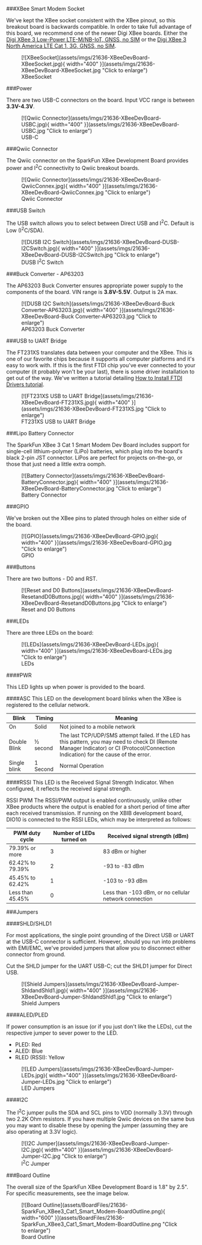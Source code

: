 ###XBee Smart Modem Socket

We've kept the XBee socket consistent with the XBee pinout, so this breakout board is backwards compatible. In order to take full advantage of this board, we recommend one of the newer Digi XBee boards. Either the [Digi XBee 3 Low-Power LTE-M/NB-IoT, GNSS, no SIM](https://www.sparkfun.com/products/22329) or the [Digi XBee 3 North America LTE Cat 1, 3G, GNSS, no SIM](https://www.sparkfun.com/products/22330). 


<figure markdown>
[![XBeeSocket](assets/imgs/21636-XBeeDevBoard-XBeeSocket.jpg){ width="400" }](assets/imgs/21636-XBeeDevBoard-XBeeSocket.jpg "Click to enlarge")
<figcaption markdown>XBeeSocket</figcaption>
</figure>

###Power

There are two USB-C connectors on the board. Input VCC range is between <b>3.3V-4.3V</b>. 


<figure markdown>
[![Qwiic Connector](assets/imgs/21636-XBeeDevBoard-USBC.jpg){ width="400" }](assets/imgs/21636-XBeeDevBoard-USBC.jpg "Click to enlarge")
<figcaption markdown>USB-C</figcaption>
</figure>



###Qwiic Connector

The Qwiic connector on the SparkFun XBee Development Board provides power and I<sup>2</sup>C connectivity to Qwiic breakout boards. 

<figure markdown>
[![Qwiic Connector](assets/imgs/21636-XBeeDevBoard-QwiicConnex.jpg){ width="400" }](assets/imgs/21636-XBeeDevBoard-QwiicConnex.jpg "Click to enlarge")
<figcaption markdown>Qwiic Connector</figcaption>
</figure>


###USB Switch

The USB switch allows you to select between Direct USB and I<sup>2</sup>C. Default is Low (I<sup>2</sup>C/SDA).

<figure markdown>
[![DUSB I2C Switch](assets/imgs/21636-XBeeDevBoard-DUSB-I2CSwitch.jpg){ width="400" }](assets/imgs/21636-XBeeDevBoard-DUSB-I2CSwitch.jpg "Click to enlarge")
<figcaption markdown>DUSB I<sup>2</sup>C Switch</figcaption>
</figure>

###Buck Converter - AP63203

The AP63203 Buck Converter ensures appropriate power supply to the components of the board. VIN range is <b>3.8V-5.5V</b>. Output is 2A max. 

<figure markdown>
[![DUSB I2C Switch](assets/imgs/21636-XBeeDevBoard-Buck Converter-AP63203.jpg){ width="400" }](assets/imgs/21636-XBeeDevBoard-Buck Converter-AP63203.jpg "Click to enlarge")
<figcaption markdown>AP63203 Buck Converter</figcaption>
</figure>


###USB to UART Bridge

The FT231XS translates data between your computer and the XBee. This is one of our favorite chips because it supports all computer platforms and it's easy to work with. If this is the first FTDI chip you've ever connected to your computer (it probably won't be your last), there is some driver installation to get out of the way. We've written a tutorial detailing [How to Install FTDI Drivers tutorial](tutorials/74).

<figure markdown>
[![FT231XS USB to UART Bridge](assets/imgs/21636-XBeeDevBoard-FT231XS.jpg){ width="400" }](assets/imgs/21636-XBeeDevBoard-FT231XS.jpg "Click to enlarge")
<figcaption markdown>FT231XS USB to UART Bridge</figcaption>
</figure>

###Lipo Battery Connector

The SparkFun XBee 3 Cat 1 Smart Modem Dev Board includes support for single-cell lithium-polymer (LiPo) batteries, which plug into the board's black 2-pin JST connector. LiPos are perfect for projects on-the-go, or those that just need a little extra oomph. 

<figure markdown>
[![Battery Connector](assets/imgs/21636-XBeeDevBoard-BatteryConnector.jpg){ width="400" }](assets/imgs/21636-XBeeDevBoard-BatteryConnector.jpg "Click to enlarge")
<figcaption markdown>Battery Connector</figcaption>
</figure>

###GPIO

We've broken out the XBee pins to plated through holes on either side of the board. 

<figure markdown>
[![GPIO](assets/imgs/21636-XBeeDevBoard-GPIO.jpg){ width="400" }](assets/imgs/21636-XBeeDevBoard-GPIO.jpg "Click to enlarge")
<figcaption markdown>GPIO</figcaption>
</figure>

###Buttons 

There are two buttons - D0 and RST. 

<figure markdown>
[![Reset and D0 Buttons](assets/imgs/21636-XBeeDevBoard-ResetandD0Buttons.jpg){ width="400" }](assets/imgs/21636-XBeeDevBoard-ResetandD0Buttons.jpg "Click to enlarge")
<figcaption markdown>Reset and D0 Buttons</figcaption>
</figure>

###LEDs

There are three LEDs on the board: 

<figure markdown>
[![LEDs](assets/imgs/21636-XBeeDevBoard-LEDs.jpg){ width="400" }](assets/imgs/21636-XBeeDevBoard-LEDs.jpg "Click to enlarge")
<figcaption markdown>LEDs</figcaption>
</figure>

####PWR

This LED lights up when power is provided to the board. 

####ASC
This LED on the development board blinks when the XBee is registered to the cellular network.

| Blink | Timing | Meaning |
| --- | --- | --------- |
| On | Solid | Not joined to a mobile network |
| Double Blink | ½ second | The last TCP/UDP/SMS attempt failed. If the LED has this pattern, you may need to check DI (Remote Manager Indicator) or CI (Protocol/Connection Indication) for the cause of the error. | 
| Single blink | 1 Second | Normal Operation |



####RSSI 
This LED is the Received Signal Strength Indicator. When configured, it reflects the received signal strength.

RSSI PWM
The RSSI/PWM output is enabled continuously, unlike other XBee products where the output is enabled for a short period of time after each received transmission. If running on the XBIB development board, DIO10 is connected to the RSSI LEDs, which may be interpreted as follows:

| PWM duty cycle | Number of LEDs turned on | Received signal strength (dBm) |
| --- | --- | --------- |
| 79.39% or more | 3 | 83 dBm or higher |
| 62.42% to 79.39% | 2 | -93 to -83 dBm |
| 45.45% to 62.42% | 1 | -103 to -93 dBm |
| Less than 45.45% | 0 | Less than -103 dBm, or no cellular network connection |


###Jumpers

####SHLD/SHLD1

For most applications, the single point grounding of the Direct USB or UART at the USB-C connector is sufficient. However, should you run into problems with EMI/EMC, we've provided jumpers that allow you to disconnect either connector from ground.

Cut the SHLD jumper for the UART USB-C; cut the SHLD1 jumper for Direct USB. 

<figure markdown>
[![Shield Jumpers](assets/imgs/21636-XBeeDevBoard-Jumper-ShldandShld1.jpg){ width="400" }](assets/imgs/21636-XBeeDevBoard-Jumper-ShldandShld1.jpg "Click to enlarge")
<figcaption markdown>Shield Jumpers</figcaption>
</figure>


####ALED/PLED

If power consumption is an issue (or if you just don't like the LEDs), cut the respective jumper to sever power to the LED. 

* PLED: Red
* ALED: Blue
* RLED (RSSI): Yellow

<figure markdown>
[![LED Jumpers](assets/imgs/21636-XBeeDevBoard-Jumper-LEDs.jpg){ width="400" }](assets/imgs/21636-XBeeDevBoard-Jumper-LEDs.jpg "Click to enlarge")
<figcaption markdown>LED Jumpers</figcaption>
</figure>

####I2C 

The I<sup>2</sup>C jumper pulls the SDA and SCL pins to VDD (normally 3.3V) through two 2.2K Ohm resistors. If you have multiple Qwiic devices on the same bus you may want to disable these by opening the jumper (assuming they are also operating at 3.3V logic).


<figure markdown>
[![I2C Jumper](assets/imgs/21636-XBeeDevBoard-Jumper-I2C.jpg){ width="400" }](assets/imgs/21636-XBeeDevBoard-Jumper-I2C.jpg "Click to enlarge")
<figcaption markdown>I<sup>2</sup>C Jumper</figcaption>
</figure>


###Board Outline

The overall size of the SparkFun XBee Development Board is 1.8" by 2.5". For specific measurements, see the image below. 


<figure markdown>
[![Board Outline](assets/BoardFiles/21636-SparkFun_XBee3_Cat1_Smart_Modem-BoardOutline.png){ width="600" }](assets/BoardFiles/21636-SparkFun_XBee3_Cat1_Smart_Modem-BoardOutline.png "Click to enlarge")
<figcaption markdown>Board Outline</figcaption>
</figure>
